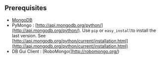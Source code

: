 Prerequisites
-------------
- [MongoDB](http://www.mongodb.org/)
- PyMongo : [http://api.mongodb.org/python/](http://api.mongodb.org/python/). Use ```pip``` or ```easy_install```to install the last version. See [http://api.mongodb.org/python/current/installation.html](http://api.mongodb.org/python/current/installation.html)
- DB Gui Client : [RoboMongo(]http://robomongo.org/)
